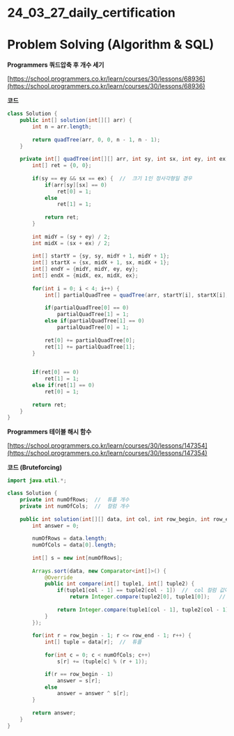 # 24_03_27_daily_certification

# Problem Solving (Algorithm & SQL)

**Programmers 쿼드압축 후 개수 세기**

[https://school.programmers.co.kr/learn/courses/30/lessons/68936](https://school.programmers.co.kr/learn/courses/30/lessons/68936)

[](https://school.programmers.co.kr/learn/courses/30/lessons/68936)

**코드**

```java
class Solution {
    public int[] solution(int[][] arr) {
        int n = arr.length;
        
        return quadTree(arr, 0, 0, n - 1, n - 1);
    }
    
    private int[] quadTree(int[][] arr, int sy, int sx, int ey, int ex) {     
        int[] ret = {0, 0};
        
        if(sy == ey && sx == ex) {  //  크기 1인 정사각형일 경우
            if(arr[sy][sx] == 0)
                ret[0] = 1;
            else
                ret[1] = 1;
            
            return ret;
        }
        
        int midY = (sy + ey) / 2;
        int midX = (sx + ex) / 2;
        
        int[] startY = {sy, sy, midY + 1, midY + 1};
        int[] startX = {sx, midX + 1, sx, midX + 1};
        int[] endY = {midY, midY, ey, ey};
        int[] endX = {midX, ex, midX, ex};
        
        for(int i = 0; i < 4; i++) {
            int[] partialQuadTree = quadTree(arr, startY[i], startX[i], endY[i], endX[i]);
            
            if(partialQuadTree[0] == 0)
                partialQuadTree[1] = 1;
            else if(partialQuadTree[1] == 0)
                partialQuadTree[0] = 1;
            
            ret[0] += partialQuadTree[0];
            ret[1] += partialQuadTree[1];
        }

        
        if(ret[0] == 0)
            ret[1] = 1;
        else if(ret[1] == 0)
            ret[0] = 1;
        
        return ret;
    }
}
```

**Programmers 테이블 해시 함수**

[https://school.programmers.co.kr/learn/courses/30/lessons/147354](https://school.programmers.co.kr/learn/courses/30/lessons/147354)

[](https://school.programmers.co.kr/learn/courses/30/lessons/147354)

**코드 (Bruteforcing)**

```java
import java.util.*;

class Solution {
    private int numOfRows;  //  튜플 개수
    private int numOfCols;  //  컬럼 개수
    
    public int solution(int[][] data, int col, int row_begin, int row_end) {
        int answer = 0;
        
        numOfRows = data.length;
        numOfCols = data[0].length;
        
        int[] s = new int[numOfRows];
        
        Arrays.sort(data, new Comparator<int[]>() {
            @Override
            public int compare(int[] tuple1, int[] tuple2) {
                if(tuple1[col - 1] == tuple2[col - 1])  //  col 컬럼 값이 같을 경우
                    return Integer.compare(tuple2[0], tuple1[0]);   //  pk로 내림차순 정렬
                
                return Integer.compare(tuple1[col - 1], tuple2[col - 1]);   //  col 컬럼 값으로 오름차순 정렬
            }
        });
        
        for(int r = row_begin - 1; r <= row_end - 1; r++) {
            int[] tuple = data[r];  //  튜플
            
            for(int c = 0; c < numOfCols; c++)
                s[r] += (tuple[c] % (r + 1));

            if(r == row_begin - 1)
                answer = s[r];
            else
                answer = answer ^ s[r];
        }
        
        return answer;
    }
}
```
